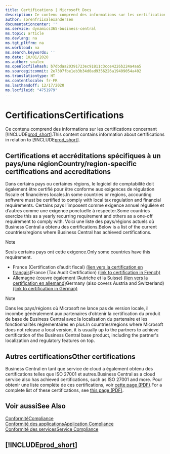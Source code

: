 ```yaml
---
title: Certifications | Microsoft Docs
description: Ce contenu comprend des informations sur les certifications concernant Business Central.
author: sorenfriisalexandersen
documentationcenter: ''
ms.service: dynamics365-business-central
ms.topic: article
ms.devlang: na
ms.tgt_pltfrm: na
ms.workload: na
ms.search.keywords: ''
ms.date: 10/01/2020
ms.author: soalex
ms.openlocfilehash: b7dbdaa20391723ec91811c3cce4226b224a4aa5
ms.sourcegitcommit: 2e7307fbe1eb3b34d0ad9356226a19409054a402
ms.translationtype: HT
ms.contentlocale: fr-FR
ms.lasthandoff: 12/17/2020
ms.locfileid: "4751979"
---
```

# <a name="certifications"></a><span data-ttu-id="5f8c0-103">Certifications</span><span class="sxs-lookup"><span data-stu-id="5f8c0-103">Certifications</span></span>

<span data-ttu-id="5f8c0-104">Ce contenu comprend des informations sur les certifications concernant [!INCLUDE[prod_short](../includes/prod_short.md)].</span><span class="sxs-lookup"><span data-stu-id="5f8c0-104">This content contains information about certifications in relation to [!INCLUDE[prod_short](../includes/prod_short.md)].</span></span>  

## <a name="countryregion-specific-certifications-and-accreditations"></a><span data-ttu-id="5f8c0-105">Certifications et accréditations spécifiques à un pays/une région</span><span class="sxs-lookup"><span data-stu-id="5f8c0-105">Country/region-specific certifications and accreditations</span></span>

<span data-ttu-id="5f8c0-106">Dans certains pays ou certaines régions, le logiciel de comptabilité doit également être certifié pour être conforme aux exigences de régulation fiscale et financières locales.</span><span class="sxs-lookup"><span data-stu-id="5f8c0-106">In some countries or regions, accounting software must be certified to comply with local tax regulation and financial requirements.</span></span> <span data-ttu-id="5f8c0-107">Certains pays l’imposent comme exigence annuel régulière et d’autres comme une exigence ponctuelle à respecter.</span><span class="sxs-lookup"><span data-stu-id="5f8c0-107">Some countries exercize this as a yearly recurring requirement and others as a one-off requirement to comply with.</span></span> <span data-ttu-id="5f8c0-108">Voici une liste des pays/régions actuels où Business Central a obtenu des certifications.</span><span class="sxs-lookup"><span data-stu-id="5f8c0-108">Below is a list of the current countries/regions where Business Central has achieved certifications.</span></span>

> [!NOTE]
> <span data-ttu-id="5f8c0-109">Seuls certains pays ont cette exigence.</span><span class="sxs-lookup"><span data-stu-id="5f8c0-109">Only some countries have this requirement.</span></span>

- <span data-ttu-id="5f8c0-110">France (Certification d’audit fiscal) [(lien vers la certification en français)](https://certificates.infocert.org/certificates/CERTIF-07-181-R16.pdf)</span><span class="sxs-lookup"><span data-stu-id="5f8c0-110">France (Tax Audit Certification) [(link to certification in French)](https://certificates.infocert.org/certificates/CERTIF-07-181-R16.pdf)</span></span>  
- <span data-ttu-id="5f8c0-111">Allemagne (couvre également l’Autriche et la Suisse) [(lien vers la certification en allemand)](https://www.bdo.de/de-de/themen/softwarebescheinungen/bdo/microsoft-dynamics-365-business-central)</span><span class="sxs-lookup"><span data-stu-id="5f8c0-111">Germany (also covers Austria and Switzerland) [(link to certification in German)](https://www.bdo.de/de-de/themen/softwarebescheinungen/bdo/microsoft-dynamics-365-business-central)</span></span>  

> [!NOTE]  
> <span data-ttu-id="5f8c0-112">Dans les pays/régions où Microsoft ne lance pas de version locale, il incombe généralement aux partenaires d’obtenir la certification du produit de base de Business Central avec la localisation du partenaire et les fonctionnalités réglementaires en plus.</span><span class="sxs-lookup"><span data-stu-id="5f8c0-112">In countries/regions where Microsoft does not release a local version, it is usually up to the partners to achieve certification of the Business Central base product, including the partner's localization and regulatory features on top.</span></span>

## <a name="other-certifications"></a><span data-ttu-id="5f8c0-113">Autres certifications</span><span class="sxs-lookup"><span data-stu-id="5f8c0-113">Other certifications</span></span>

<span data-ttu-id="5f8c0-114">Business Central en tant que service de cloud a également obtenu des certifications telles que ISO 27001 et autres.</span><span class="sxs-lookup"><span data-stu-id="5f8c0-114">Business Central as a cloud service also has achieved certifications, such as ISO 27001 and more.</span></span> <span data-ttu-id="5f8c0-115">Pour obtenir une liste complète de ces certifications, voir [cette page (PDF)](https://aka.ms/d365-compliance-list).</span><span class="sxs-lookup"><span data-stu-id="5f8c0-115">For a complete list of these certifications, see [this page (PDF)](https://aka.ms/d365-compliance-list).</span></span>

## <a name="see-also"></a><span data-ttu-id="5f8c0-116">Voir aussi</span><span class="sxs-lookup"><span data-stu-id="5f8c0-116">See Also</span></span>

[<span data-ttu-id="5f8c0-117">Conformité</span><span class="sxs-lookup"><span data-stu-id="5f8c0-117">Compliance</span></span>](compliance-overview.md)  
[<span data-ttu-id="5f8c0-118">Conformité des applications</span><span class="sxs-lookup"><span data-stu-id="5f8c0-118">Application Compliance</span></span>](compliance-application-compliance.md)  
[<span data-ttu-id="5f8c0-119">Conformité des services</span><span class="sxs-lookup"><span data-stu-id="5f8c0-119">Service Compliance</span></span>](compliance-service-compliance.md)  

## [!INCLUDE[prod_short](../includes/free_trial_md.md)]  
